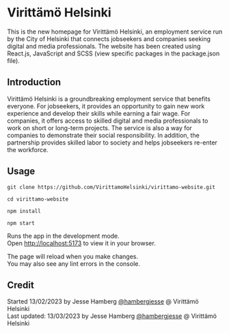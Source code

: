# Virittämö Helsinki

This is the new homepage for Virittämö Helsinki, an employment service run by the City of Helsinki that connects jobseekers and companies seeking digital and media professionals. The website has been created using React.js, JavaScript and SCSS (view specific packages in the package.json file).

## Introduction

Virittämö Helsinki is a groundbreaking employment service that benefits everyone. For jobseekers, it provides an opportunity to gain new work experience and develop their skills while earning a fair wage. For companies, it offers access to skilled digital and media professionals to work on short or long-term projects. The service is also a way for companies to demonstrate their social responsibility. In addition, the partnership provides skilled labor to society and helps jobseekers re-enter the workforce.

##

## Usage

```
git clone https://github.com/VirittamoHelsinki/virittamo-website.git

cd virittamo-website

npm install

npm start
```

Runs the app in the development mode.\
Open [http://localhost:5173](http://localhost:5173) to view it in your browser.

The page will reload when you make changes.\
You may also see any lint errors in the console.

## Credit

Started 13/02/2023 by Jesse Hamberg [@hambergjesse](https://github.com/hambergjesse) @ Virittämö Helsinki\
Last updated: 13/03/2023 by Jesse Hamberg [@hambergjesse](https://github.com/hambergjesse) @ Virittämö Helsinki
